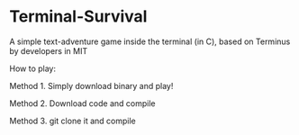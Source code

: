 # Terminal-Survival
A simple text-adventure game inside the terminal (in C), based on Terminus by developers in MIT

How to play:

Method 1. Simply download binary and play!

Method 2. Download code and compile

Method 3. git clone it and compile
